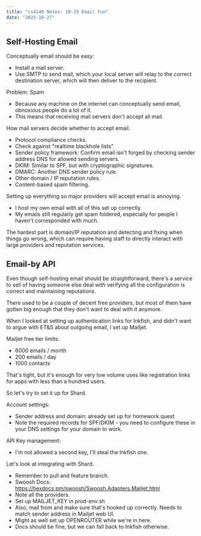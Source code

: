 ```yaml
---
title: "cs4140 Notes: 10-29 Email Fun"
date: "2025-10-27"
---
```


## Self-Hosting Email

Conceptually email should be easy:

- Install a mail server.
- Use SMTP to send mail, which your local server will relay
  to the correct destination server, which will then deliver
  to the recipient.

Problem: Spam

- Because any machine on the internet can conceptually send email,
  obnoxious people do a lot of it.
- This means that receiving mail servers don't accept all mail.

How mail servers decide whether to accept email.

- Protocol compliance checks.
- Check against "realtime blackhole lists".
- Sender policy framework: Confirm email isn't forged by checking
  sender address DNS for allowed sending servers.
- DKIM: Similar to SPF, but with cryptographic signatures.
- DMARC: Another DNS sender policy rule.
- Other domain / IP reputation rules.
- Content-based spam filtering.

Setting up everything so major providers will accept email is annoying.

- I host my own email with all of this set up correctly.
- My emails still regularly get spam foldered, especially for people
  I haven't corresponded with much.

The hardest part is domain/IP reputation and detecting and fixing when things go
wrong, which can require having staff to directly interact with large providers
and reputation services.

## Email-by API

Even though self-hosting email should be straightforward, there's a service to
sell of having someone else deal with verifying all the configuration is
correct and maintaining reputations.

There used to be a couple of decent free providers, but most of them have gotten
big enough that they don't want to deal with it anymore.

When I looked at setting up authentication links for Inkfish, and didn't want to
argue with ET&S about outgoing email, I set up Mailjet.

Mailjet free tier limits:

- 6000 emails / month
- 200 emails / day
- 1000 contacts

That's tight, but it's enough for very low volume uses like registration links
for apps with less than a hundred users.

So let's try to set it up for Shard.

Account settings:

- Sender address and domain: already set up for homework.quest
- Note the required records for SPF/DKIM - you need to configure
  these in your DNS settings for your domain to work.

API Key management:

- I'm not allowed a second key, I'll steal the Inkfish one.

Let's look at integrating with Shard.

- Remember to pull and feature branch.
- Swoosh Docs: <https://hexdocs.pm/swoosh/Swoosh.Adapters.Mailjet.html>
- Note all the providers.
- Set up MAILJET_KEY in prod-env.sh
- Also, mail from and make sure that's hooked up correctly. Needs to
  match sender address in Mailjet web UI.
- Might as well set up OPENROUTER while we're in here.
- Docs should be fine, but we can fall back to Inkfish otherwise.

